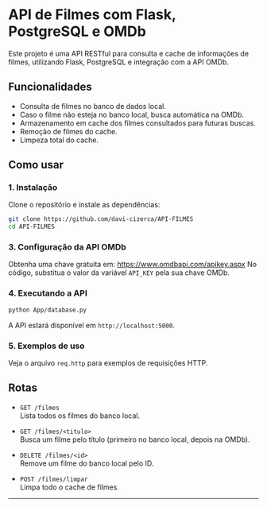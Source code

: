 # API de Filmes com Flask, PostgreSQL e OMDb

Este projeto é uma API RESTful para consulta e cache de informações de filmes, utilizando Flask, PostgreSQL e integração com a API OMDb.

## Funcionalidades

- Consulta de filmes no banco de dados local.
- Caso o filme não esteja no banco local, busca automática na OMDb.
- Armazenamento em cache dos filmes consultados para futuras buscas.
- Remoção de filmes do cache.
- Limpeza total do cache.

## Como usar

### 1. Instalação

Clone o repositório e instale as dependências:
```bash
git clone https://github.com/davi-cizerca/API-FILMES
cd API-FILMES
```

### 3. Configuração da API OMDb

Obtenha uma chave gratuita em: https://www.omdbapi.com/apikey.aspx
No código, substitua o valor da variável `API_KEY` pela sua chave OMDb.

### 4. Executando a API

```bash
python App/database.py
```

A API estará disponível em `http://localhost:5000`.

### 5. Exemplos de uso

Veja o arquivo `req.http` para exemplos de requisições HTTP.

## Rotas

- `GET /filmes`  
  Lista todos os filmes do banco local.

- `GET /filmes/<titulo>`  
  Busca um filme pelo título (primeiro no banco local, depois na OMDb).

- `DELETE /filmes/<id>`  
  Remove um filme do banco local pelo ID.

- `POST /filmes/limpar`  
  Limpa todo o cache de filmes.

---
